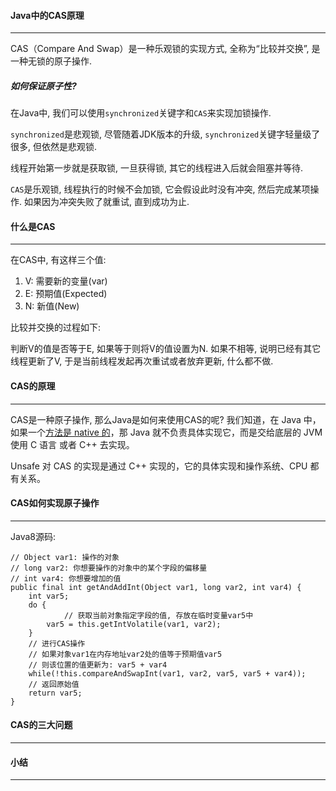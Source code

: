 #### Java中的CAS原理

---

CAS（Compare And Swap）是一种乐观锁的实现方式, 全称为“比较并交换”, 是一种无锁的原子操作.

##### 如何保证原子性?

在Java中, 我们可以使用`synchronized`关键字和`CAS`来实现加锁操作.

`synchronized`是悲观锁, 尽管随着JDK版本的升级, `synchronized`关键字轻量级了很多, 但依然是悲观锁.

线程开始第一步就是获取锁, 一旦获得锁, 其它的线程进入后就会阻塞并等待.

`CAS`是乐观锁, 线程执行的时候不会加锁, 它会假设此时没有冲突, 然后完成某项操作. 如果因为冲突失败了就重试, 直到成功为止.



#### 什么是CAS

---

在CAS中, 有这样三个值:

1. V: 需要新的变量(var)
2. E: 预期值(Expected)
3. N: 新值(New)

比较并交换的过程如下:

判断V的值是否等于E, 如果等于则将V的值设置为N. 如果不相等, 说明已经有其它线程更新了V, 于是当前线程发起再次重试或者放弃更新, 什么都不做.



#### CAS的原理

---

CAS是一种原子操作, 那么Java是如何来使用CAS的呢? 我们知道，在 Java 中，如果一个[方法是 native 的](https://javabetter.cn/oo/native-method.html)，那 Java 就不负责具体实现它，而是交给底层的 JVM 使用 C 语言 或者 C++ 去实现。

Unsafe 对 CAS 的实现是通过 C++ 实现的，它的具体实现和操作系统、CPU 都有关系。



#### CAS如何实现原子操作

---

Java8源码:

```
// Object var1: 操作的对象
// long var2: 你想要操作的对象中的某个字段的偏移量
// int var4: 你想要增加的值
public final int getAndAddInt(Object var1, long var2, int var4) {
    int var5;
    do {
    		// 获取当前对象指定字段的值, 存放在临时变量var5中
        var5 = this.getIntVolatile(var1, var2);
    }
    // 进行CAS操作
    // 如果对象var1在内存地址var2处的值等于预期值var5
    // 则该位置的值更新为: var5 + var4
    while(!this.compareAndSwapInt(var1, var2, var5, var5 + var4));
    // 返回原始值
    return var5;
}
```



#### CAS的三大问题

---





#### 小结

---



































